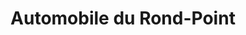 ---
title: "Automobile du Rond-Point"
url: /dolus-doleron/automobile-du-rond-point/
shop: réparation de voitures
---